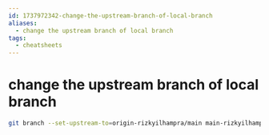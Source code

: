 ```yaml
---
id: 1737972342-change-the-upstream-branch-of-local-branch
aliases:
  - change the upstream branch of local branch
tags:
  - cheatsheets
---
```


# change the upstream branch of local branch

```bash
git branch --set-upstream-to=origin-rizkyilhampra/main main-rizkyilhampra
```
